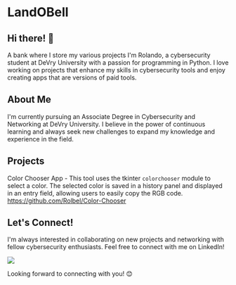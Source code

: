 # LandOBell
## Hi there! 👋
A bank where I store my various projects 
I'm Rolando, a cybersecurity student at DeVry University with a passion for programming in Python. 
I love working on projects that enhance my skills in cybersecurity tools and enjoy creating apps that are versions of paid tools. 

## About Me

I'm currently pursuing an Associate Degree in Cybersecurity and Networking at DeVry University. 
I believe in the power of continuous learning and always seek new challenges to expand my knowledge and experience in the field.

## Projects
Color Chooser App - This tool uses the tkinter `colorchooser` module to select a color. The selected color is saved in a history panel and displayed in an entry field, allowing users to easily copy the RGB code.
 https://github.com/Rolbel/Color-Chooser

## Let's Connect!

I'm always interested in collaborating on new projects and networking with fellow cybersecurity enthusiasts. 
Feel free to connect with me on LinkedIn!

<a href="https://linkedin.com/in/rolando-belber-b6b2b621a"><img src="https://img.shields.io/badge/-LinkedIn-0072b1?&style=for-the-badge&logoColor=white" /></a>

Looking forward to connecting with you! 😊
